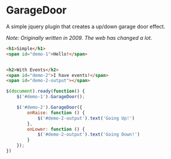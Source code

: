 # GarageDoor

A simple jquery plugin that creates a up/down garage door effect.

_Note: Originally written in 2009. The web has changed a lot._

```html
<h1>Simple</h1>
<span id="demo-1">Hello!</span>


<h2>With Events</h2>
<span id="demo-2">I have events!</span>
<span id="demo-2-output"></span>

```

```javascript
$(document).ready(function() {
    $('#demo-1').GarageDoor();

    $('#demo-2').GarageDoor({
        onRaise: function () {
            $('#demo-2-output').text('Going Up!')
        },
        onLower: function () {
            $('#demo-2-output').text('Going Down!')
        }
    });
})
```
